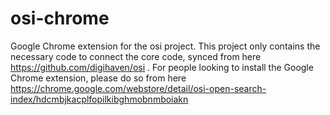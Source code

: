 osi-chrome
==========

Google Chrome extension for the osi project. This project only contains the necessary code to connect the core code, synced from here https://github.com/digihaven/osi . For people looking to install the Google Chrome extension, please do so from here https://chrome.google.com/webstore/detail/osi-open-search-index/hdcmbjkacplfopilkibghmobnmboiakn
